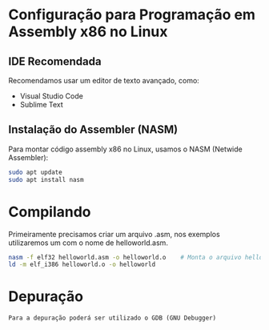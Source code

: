 
# Configuração para Programação em Assembly x86 no Linux

## IDE Recomendada

Recomendamos usar um editor de texto avançado, como:
- Visual Studio Code
- Sublime Text

## Instalação do Assembler (NASM)

Para montar código assembly x86 no Linux, usamos o NASM (Netwide Assembler):

```bash
sudo apt update
sudo apt install nasm
```

# Compilando

Primeiramente precisamos criar um arquivo .asm, nos exemplos utilizaremos um com o nome de helloworld.asm.

```bash
nasm -f elf32 helloworld.asm -o helloworld.o    # Monta o arquivo hello.asm para formato ELF 32-bit
ld -m elf_i386 helloworld.o -o helloworld
```

# Depuração
    Para a depuração poderá ser utilizado o GDB (GNU Debugger)